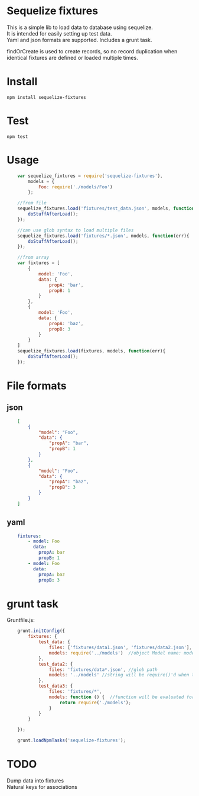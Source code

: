 Sequelize fixtures
==========================================

This is a simple lib to load data to database using sequelize.  
It is intended for easily setting up test data.  
Yaml and json formats are supported. Includes a grunt task.  

findOrCreate is used to create records, so no record duplication when identical fixtures are defined or loaded multiple times.

# Install
    
    npm install sequelize-fixtures

# Test
    
    npm test

# Usage

```javascript
    var sequelize_fixtures = require('sequelize-fixtures'),
        models = {
            Foo: require('./models/Foo')
        };

    //from file
    sequelize_fixtures.load('fixtures/test_data.json', models, function(err){
        doStuffAfterLoad();
    });

    //can use glob syntax to load multiple files
    sequelize_fixtures.load('fixtures/*.json', models, function(err){
        doStuffAfterLoad();
    });

    //from array
    var fixtures = [
        {
            model: 'Foo',
            data: {
                propA: 'bar',
                propB: 1
            }
        },
        {
            model: 'Foo',
            data: {
                propA: 'baz',
                propB: 3
            }
        }
    ]
    sequelize_fixtures.load(fixtures, models, function(err){
        doStuffAfterLoad();
    });
```

# File formats

## json

```json
    [
        {
            "model": "Foo",
            "data": {
                "propA": "bar",
                "propB": 1
            }
        },
        {
            "model": "Foo",
            "data": {
                "propA": "baz",
                "propB": 3
            }
        }
    ]
```

## yaml

```yaml
    fixtures:
        - model: Foo
          data:
            propA: bar
            propB: 1
        - model: Foo
          data:
            propA: baz
            propB: 3
```

# grunt task

Gruntfile.js:

```javascript
    grunt.initConfig({
        fixtures: {
            test_data: {
                files: ['fixtures/data1.json', 'fixtures/data2.json'], //list of files
                models: require('../models')  //object Model name: model
            },
            test_data2: {
                files: 'fixtures/data*.json', //glob path
                models: '../models' //string will be require()'d when task is run
            },
            test_data3: {
                files: 'fixtures/*',
                models: function () {  //function will be evaluated for models object
                    return require('./models');
                }
            }
        }

    });

    grunt.loadNpmTasks('sequelize-fixtures');
```
# TODO

Dump data into fixtures  
Natural keys for associations  